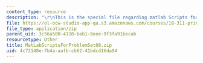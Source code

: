 ```yaml
---
content_type: resource
description: "\r\nThis is the special file regarding matlab Scripts for problem set."
file: https://ol-ocw-studio-app-qa.s3.amazonaws.com/courses/18-311-principles-of-applied-mathematics-spring-2014/4c72148e7b4aaafbcb6241bdcd16da94_MatLabScriptsForProblemSet08.zip
file_type: application/zip
parent_uid: 3c56a580-4110-bab1-8eee-9f3fa91becab
resourcetype: Other
title: MatLabScriptsForProblemSet08.zip
uid: 4c72148e-7b4a-aafb-cb62-41bdcd16da94
---
```


